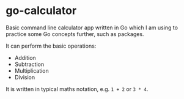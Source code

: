 # go-calculator
Basic command line calculator app written in Go which I am using to practice some Go concepts further, such as packages. 

It can perform the basic operations:

- Addition
- Subtraction
- Multiplication
- Division

It is written in typical maths notation, e.g. `1 + 2` or `3 * 4`.
